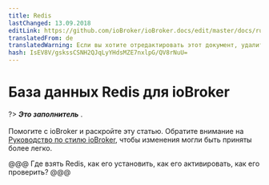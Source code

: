 ```yaml
---
title: Redis
lastChanged: 13.09.2018
editLink: https://github.com/ioBroker/ioBroker.docs/edit/master/docs/ru/config/redis.md
translatedFrom: de
translatedWarning: Если вы хотите отредактировать этот документ, удалите поле «translationFrom», в противном случае этот документ будет снова автоматически переведен
hash: IsEV8V/gskssCSNH2QJqLyYHdsMZE7nxlpG/QV8rNuU=
---
```

# База данных Redis для ioBroker
?> ***Это заполнитель*** . <br><br> Помогите с ioBroker и раскройте эту статью. Обратите внимание на [Руководство по стилю ioBroker](community/styleguidedoc), чтобы изменения могли быть приняты более легко.

@@@ Где взять Redis, как его установить, как его активировать, как его проверить? @@@
